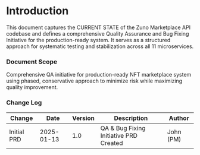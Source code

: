 # Introduction

This document captures the CURRENT STATE of the Zuno Marketplace API codebase and defines a comprehensive Quality Assurance and Bug Fixing Initiative for the production-ready system. It serves as a structured approach for systematic testing and stabilization across all 11 microservices.

### Document Scope

Comprehensive QA initiative for production-ready NFT marketplace system using phased, conservative approach to minimize risk while maximizing quality improvement.

### Change Log

| Change | Date | Version | Description | Author |
|--------|------|---------|-------------|---------|
| Initial PRD | 2025-01-13 | 1.0 | QA & Bug Fixing Initiative PRD Created | John (PM) |
